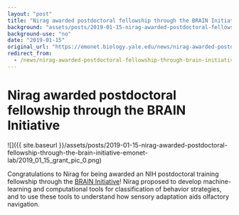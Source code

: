```yaml
---
layout: "post"
title: "Nirag awarded postdoctoral fellowship through the BRAIN Initiative"
background: "assets/posts/2019-01-15-nirag-awarded-postdoctoral-fellowship-through-the-brain-initiative-emonet-lab/2019_01_15_grant_pic_0.png"
background-use: "no"
date: "2019-01-15"
original_url: "https://emonet.biology.yale.edu/news/nirag-awarded-postdoctoral-fellowship-through-brain-initiative"
redirect_from:
  - /news/nirag-awarded-postdoctoral-fellowship-through-brain-initiative
---
```

# Nirag awarded postdoctoral fellowship through the BRAIN Initiative

![]({{ site.baseurl }}/assets/posts/2019-01-15-nirag-awarded-postdoctoral-fellowship-through-the-brain-initiative-emonet-lab/2019_01_15_grant_pic_0.png)

Congratulations to Nirag for being awarded an NIH postdoctoral training fellowship through the [BRAIN Initiative](https://www.braininitiative.nih.gov/)! Nirag proposed to develop machine-learning and computational tools for classification of behavior strategies, and to use these tools to understand how sensory adaptation aids olfactory navigation.